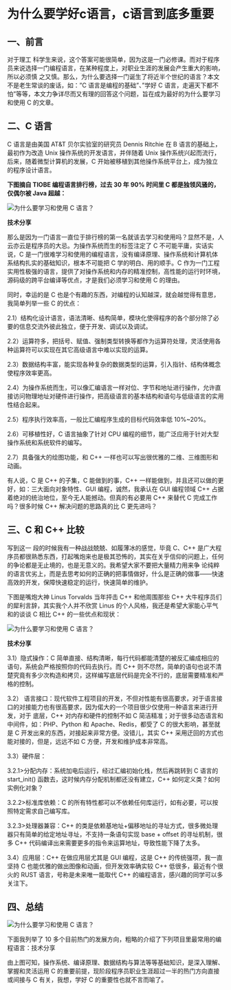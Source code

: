 # 为什么要学好c语言，c语言到底多重要

 	

## 一、前言

对于理工 科学生来说，这个答案可能很简单，因为这是一门必修课。而对于程序员来说选择一门编程语言，在某种程度上，对职业生涯的发展会产生重大的影响，所以必须慎 之又慎。那么，为什么要选择一门诞生了将近半个世纪的语言？本文不是老生常谈的废话，如：”C 语言是编程的基础”、”学好 C 语言，走遍天下都不怕”等等，本文力争详尽而又有理的回答这个问题，旨在成为最好的为什么要学习和使用 C 的文章。

## 二、C 语言

C 语言是由美国 AT&T 贝尔实验室的研究员 Dennis Ritchie 在 B 语言的基础上，最初作为改造 Unix 操作系统的开发语言，并伴随着 Unix 操作系统兴起而流行，后来，随着微型计算机的发展，C 开始被移植到其他操作系统平台上，成为独立的程序设计语言。

**下图摘自 TIOBE 编程语言排行榜，过去 30 年 90% 时间里 C 都是独领风骚的，仅偶尔被 Java 超越：**

![为什么要学习和使用 C 语言？](http://www.itjs.cn/uploads/allimg/151211/122P53609-0.png)

**技术分享**

那么是因为一门语言一直位于排行榜的第一名就该去学习和使用吗？显然不是，人云亦云是程序员的大忌。为操作系统而生的标签注定了 C 不可能平庸，实话实说，C 是一门很难学习和使用的编程语言，没有编译原理、操作系统和计算机体系结构扎实的基础知识，根本不可能把 C 学的明白、用的顺手。C 作为一门工程实用性极强的语言，提供了对操作系统和内存的精准控制，高性能的运行时环境，源码级的跨平台编译等优点，才是我们必须学习和使用 C 的理由。

同时，幸运的是 C 也是个有趣的东西，对编程的认知越深，就会越觉得有意思，我简单列举一些 C 的优点：

2.1）结构化设计语言，语法清晰、结构简单，模块化使得程序的各个部分除了必要的信息交流外彼此独立，便于开发、调试以及调试。

2.2）运算符多，把括号、赋值、强制类型转换等都作为运算符处理，灵活使用各种运算符可以实现在其它高级语言中难以实现的运算。

2.3）数据结构丰富，能实现各种复杂的数据类型的运算，引入指针、结构体概念使程序效率更高。

2.4）为操作系统而生，可以像汇编语言一样对位、字节和地址进行操作，允许直接访问物理地址对硬件进行操作，把高级语言的基本结构和语句与低级语言的实用性结合起来。

2.5）程序执行效率高，一般比汇编程序生成的目标代码效率低 10%~20%。

2.6）可移植性好，C 语言抽象了针对 CPU 编程的细节，能广泛应用于针对大型操作系统和系统软件的编写。

2.7）具备强大的绘图功能，和 C++ 一样也可以写出很优雅的二维、三维图形和动画。

有人说，C 是 C++ 的子集，C 能做到的事，C++ 一样能做到，并且还可以做的更好，如：三大面向对象特性、GUI 编程，诚然，我承认在 GUI 编程领域 C++ 占据着绝对的统治地位，至今无人能撼动。但真的有必要用 C++ 来替代 C 完成工作吗？很多时候 C++ 解决问题的思路真的比 C 更先进吗？

## 三、C 和 C++ 比较

写到这一 段的时候我有一种战战兢兢、如履薄冰的感觉，毕竟 C、C++ 是广大程序员都很熟悉东西，打起嘴炮来也是极其恐怖的，其实在关乎信仰的问题上，任何的争论都是无止境的，也是无意义的。我希望大家不要把大量精力用来争 论纯粹的语言优劣上，而是去思考如何的正确的把事情做好，什么是正确的做事——快速高效的开发，保障快速稳定的运行，快速简单的维护。

下图是嘴炮大神 Linus Torvalds 当年抨击 C++ 和他周围那些 C++ 大牛程序员们的犀利言辞，其实我个人并不欣赏 Linus 的个人风格，我还是希望大家能心平气和的谈谈 C 相比 C++ 的一些优点和现状：

![为什么要学习和使用 C 语言？](http://www.itjs.cn/uploads/allimg/151211/122P512R-1.png)

**技术分享**

3.1）隐式操作：C 简单直接、结构清晰，每行代码都能清楚的被反汇编成相应的语句，系统会严格按照你的代码去执行。而 C++ 则不尽然，简单的语句也说不清楚究竟有多少次构造和拷贝，这样编写底层代码是完全不行的，底层需要精准和严格的控制。

3.2） 语言接口：现代软件工程项目的开发，不但对性能有很高要求，对于语言接口的对接能力也有很高要求，因为偌大的一个项目很少仅使用一种语言来进行开发，对于 底层，C++ 对内存和硬件的控制不如 C 简洁精准；对于很多动态语言和中间件，如：PHP、Python 和 Apache、Redis，都受了 C 的很大影响，甚至就是 C 开发出来的东西，对接起来非常方便。没错儿，其实 C++ 采用迂回的方式也能对接的，但是，远远不如 C 方便，开发和维护成本非常高。

3.3）硬件层：

3.2.1>分配内存：系统加电后运行，经过汇编初始化栈，然后再跳转到 C 语言的 start_init() 函数去，这时候内存分配机制都还没有建立，C++ 如何定义类？如何实例化对象？

3.2.2>标准库依赖：C 的所有特性都可以不依赖任何库运行，如有必要，可以按照特定需求自己编写库。

3.2.3>处理器兼容：C++ 的类是依赖基地址+偏移地址的寻址方式，很多微处理器只有简单的给定地址寻址，不支持一条语句实现 base + offset 的寻址机制，很多 C++ 代码编译出来需要更多的指令来运算地址，导致性能下降了太多。

3.4）应用层：C++ 在做应用层尤其是 GUI 编程，这是 C++ 的传统强项，我一直坚持 C 也能优雅的做出图像和动画，但开发效率确实较 C++ 低很多，最近有个很火的 RUST 语言，号称是未来唯一能取代 C++ 的编程语言，感兴趣的同学可以多关注下。

## 四、总结

![为什么要学习和使用 C 语言？](http://www.itjs.cn/uploads/allimg/151211/122P545J-2.png)

下面我列举了 10 多个目前热门的发展方向，粗略的介绍了下列项目里最常用的编程语言：技术分享

由上图可知，操作系统、编译原理、数据结构与算法等等基础知识，是深入理解、掌握和灵活运用 C 的重要前提，现阶段程序员职业生涯超过一半的热门方向直接或间接与 C 有关，我想，学好 C 的重要性也就不言而喻了。